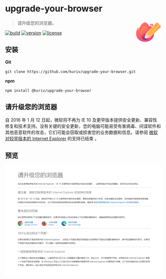 # upgrade-your-browser

<a href="https://github.com/kuriv/upgrade-your-browser">
    <img src="upgrade-your-browser.svg" width="80" height="80" align="right">
</a>

> 请升级您的浏览器。

[![build][build-image]][build-url]
[![version][version-image]][version-url]
[![license][license-image]][license-url]

## 安装

**Git**

```
git clone https://github.com/kuriv/upgrade-your-browser.git
```

**npm**

```
npm install @kuriv/upgrade-your-browser
```

## 请升级您的浏览器

自 2016 年 1 月 12 日起，微软将不再为 IE 10 及更早版本提供安全更新、兼容性修复和技术支持。没有关键的安全更新，您的电脑可能易受有害病毒、间谍软件和其他恶意软件的攻击，它们可能会窃取或损害您的业务数据和信息。请参阅 [微软对较早版本的 Internet Explorer](https://www.microsoft.com/zh-cn/microsoft-365/windows/end-of-ie-support) 的支持已结束 。

## 预览

![upgrade-your-browser](test.png)



[build-image]: https://img.shields.io/badge/build-passing-brightgreen   "build"
[build-url]: https://github.com/kuriv/upgrade-your-browser    "build"
[version-image]: https://img.shields.io/badge/version-v1.0.4-blue   "version"
[version-url]: https://github.com/kuriv/upgrade-your-browser  "version"
[license-image]: https://img.shields.io/badge/license-MIT-green "license"
[license-url]: https://opensource.org/licenses/MIT  "license"